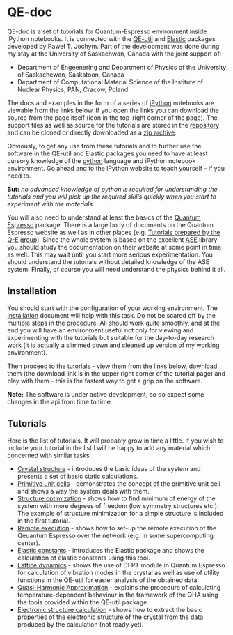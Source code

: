 QE-doc
======

QE-doc is a set of tutorials for Quantum-Espresso environment inside iPython
notebooks. It is connected with
the [QE-util](https://github.com/jochym/qe-util) and 
[Elastic](https://github.com/jochym/Elastic) 
packages developed by Paweł T. Jochym. Part of the development was done during
my stay at the University of Saskachwan, Canada with the joint support of:

* Department of Engeenering and Department of Physics 
    of the University of Saskachewan, Saskatoon, Canada
* Department of Computational Material Science 
    of the Institute of Nuclear Physics, PAN, Cracow, Poland. 

The docs and examples in the form of a series of
[iPython](http://www.ipython.org/) notebooks are viewable from the links below.
If you open the links you can download the source from the page itself (icon in
the top-right corner of the page). The support files as well as source for the
tutorials are stored in the [repository](https://github.com/jochym/qe-doc) and
can be cloned or directly downloaded as a 
[zip archive](https://github.com/jochym/qe-doc/archive/master.zip).

Obviously, to get any use from these tutorials and to further use the software
in the QE-util and Elastic packages you need to have at least cursory
knowledge of the [python](http://www.python.org) language and iPython notebook
environment. Go ahead and to the iPython website to teach yourself - if you need
to. 

**But:** *no advanced knowledge of python is required for understanding the
tutorials and you will pick up the required skills quickly when you start to
experiment with the materials.*

You will also need to understand at least the basics of the 
[Quantum Espresso](http://www.quantumespresso.org) package. There is a large
body of documents on the Quantum Espresso website as well as in other places
(e.g. [Tutorials prepared by the Q-E group](http://www.fisica.uniud.it/~giannozz/QE-Tutorial/)). 
Since the whole system is based on the excellent
[ASE](https://wiki.fysik.dtu.dk/ase/) library you should study the documentation
on their website at some point in time as well. This may wait until you start
more serious experimentation. You should understand the tutorials without
detailed knowledge of the ASE system. Finally, of course you will need
understand the physics behind it all.

Installation
------------

You should start with the configuration of your working environment. The
[Installation](http://nbviewer.ipython.org/gist/jochym/a7f552e8b1fced1bc996)
document will help with this task. Do not be scared off by the multiple steps in
the procedure. All should work quite smoothly, and at the end you will have an
environment useful not only for viewing and experimenting with the tutorials but
suitable for the day-to-day research work (it is actually a slimmed down and
cleaned up version of my working environment).

Then proceed to the tutorials - view them from the links below, download
them (the download link is in the upper right corner of the tutorial page) and
play with them - this is the fastest way to get a grip on the software.

**Note:** The software is under active development, so do expect some changes in
the api from time to time.

Tutorials
---------

Here is the list of tutorials. It will probably grow in time a little. If you
wish to include your tutorial in the list I will be happy to add any material
which concerned with similar tasks.

* [Crystal structure](http://nbviewer.ipython.org/gist/jochym/603c0d13bc7d3dc8148d) -
    introduces the basic ideas of the system and presents a set of basic static
    calculations.
* [Primitive unit cells](http://nbviewer.ipython.org/gist/jochym/d68d81026eed03467d69) - 
    demonstrates the concept of the primitive unit cell and shows a way the
    system deals with them.
* [Structure optimization](http://nbviewer.ipython.org/gist/jochym/f7b46f20640f3e2e7634) - 
    shows how to find minimum of energy of the system with more degrees of
    freedom (low symmetry structures etc.). The example of structure
    minimization for a simple structure is included in the first tutorial.
* [Remote execution](http://nbviewer.ipython.org/gist/jochym/d504ce067b99686e4ae8) - 
    shows how to set-up the remote execution of the Qeuantum Espresso over the
    network (e.g. in some supercomputing center).
* [Elastic constants](http://nbviewer.ipython.org/gist/jochym/5fb472070a272b61f75c) - 
    introduces the Elastic package and shows the calculation of elastic
    constants using this tool.
* [Lattice dynamics](http://nbviewer.ipython.org/gist/jochym/f3f37daa4cf1884f02ad) - 
    shows the use of DFPT module in Quantum Espresso for calculation of
    vibration modes in the crystal as well as use of utility functions in the
    QE-util for easier analysis of the obtained data.
* [Quasi-Harmonic Approximation](http://nbviewer.ipython.org/gist/jochym/334b658cc8b3f6864c23) - 
    explains the procedure of calculating temperature-dependent behaviour in the
    framework of the QHA using the tools provided within the QE-util package.
* [Electronic structure calculation](http://nbviewer.ipython.org/gist/jochym/99f18778525832746d48) - 
    shows how to extract the basic properties of the electronic structure of the
    crystal from the data produced by the calculation (not ready yet).




